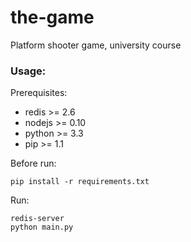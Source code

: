 the-game
========

Platform shooter game, university course

### Usage:

Prerequisites:
  * redis >= 2.6
  * nodejs >= 0.10
  * python >= 3.3
  * pip >= 1.1

Before run:

    pip install -r requirements.txt

Run:

    redis-server
    python main.py 

